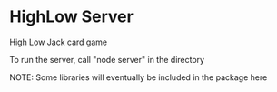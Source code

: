 HighLow Server
=======

High Low Jack card game

To run the server, call "node server" in the directory

NOTE: Some libraries will eventually be included in the package here
